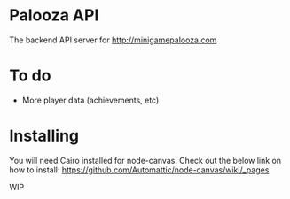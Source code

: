 Palooza API
===
The backend API server for http://minigamepalooza.com

To do
===
- More player data (achievements, etc)

Installing
===
You will need Cairo installed for node-canvas. Check out the below link on how to install:
https://github.com/Automattic/node-canvas/wiki/_pages

WIP
